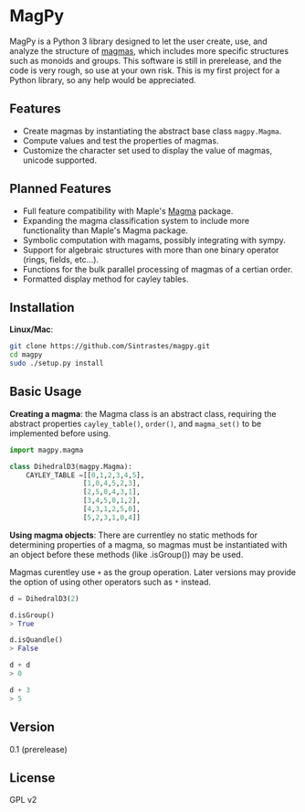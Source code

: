 MagPy
=====

MagPy is a Python 3 library designed to let the user create, use, and analyze the structure of [magmas][1], which includes more specific structures such as monoids and groups. This software is still in prerelease, and the code is very rough, so use at your own risk. This is my first project for a Python library, so any help would be appreciated. 

Features
-----------

* Create magmas by instantiating the abstract base class `magpy.Magma`.
* Compute values and test the properties of magmas.
* Customize the character set used to display the value of magmas, unicode supported.

Planned Features
---------------
 * Full feature compatibility with Maple's [Magma][2] package.
 * Expanding the magma classification system to include more functionality than Maple's Magma package.
 * Symbolic computation with magams, possibly integrating with sympy.
 * Support for algebraic structures with more than one binary operator (rings, fields, etc...).
 * Functions for the bulk parallel processing of magmas of a certian order.
 * Formatted display method for cayley tables.

Installation
--------------

**Linux/Mac**:
```sh
git clone https://github.com/Sintrastes/magpy.git
cd magpy
sudo ./setup.py install
```

Basic Usage
-----------
**Creating a magma**: the Magma class is an abstract class, requiring the abstract properties `cayley_table()`, `order()`, and `magma_set()` to be implemented before using. 

```python
import magpy.magma

class DihedralD3(magpy.Magma):
    CAYLEY_TABLE =[[0,1,2,3,4,5],
                  [1,0,4,5,2,3],
                  [2,5,0,4,3,1],
                  [3,4,5,0,1,2],
                  [4,3,1,2,5,0],
                  [5,2,3,1,0,4]]

```

**Using magma objects**: There are currentley no static methods for determining properties of a magma, so magmas must be instantiated with an object before these methods (like .isGroup()) may be used.

Magmas curentley use `+` as the group operation. Later versions may provide the option of using other operators such as `*` instead.

```python
d = DihedralD3(2)

d.isGroup()
> True

d.isQuandle()
> False

d + d
> 0

d + 3
> 5

```

Version
----

0.1 (prerelease)

License
----

GPL v2


[1]:https://en.wikipedia.org/wiki/Magma_(algebra)
[2]:http://www.maplesoft.com/support/help/Maple/view.aspx?path=Magma
